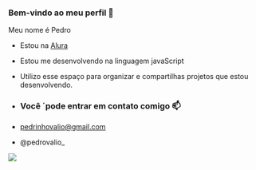### Bem-vindo ao meu perfil 🤍

Meu nome é Pedro

- Estou na [Alura](https://alura.com.br)
- Estou me desenvolvendo na linguagem javaScript
- Utilizo esse espaço para organizar e compartilhas projetos que estou desenvolvendo.

- ### Você ´pode entrar em contato comigo 📫

- pedrinhovalio@gmail.com

- @pedrovalio_

 ![](https://media.tenor.com/7CuIsrx7m9QAAAAM/i-like-your-cut-g.gif)
